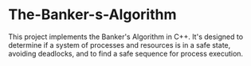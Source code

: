 # The-Banker-s-Algorithm
This project implements the Banker's Algorithm in C++. It's designed to determine if a system of processes and resources is in a safe state, avoiding deadlocks, and to find a safe sequence for process execution.
